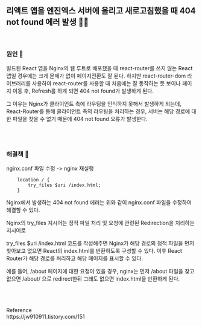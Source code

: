 ## 리액트 앱을 엔진엑스 서버에 올리고 새로고침했을 때 404 not found 에러 발생 😶‍🌫️

<br>

### 원인 👿

빌드된 React 앱을 Nginx의 웹 루트로 배포했을 때 react-router를 쓰지 않는 React 앱일 경우에는 크게 문제가 없이 페이지전환도 잘 된다. 하지만 react-router-dom 라이브러리를 사용하여 react-router를 사용할 때 처음에는 잘 동작하는 듯 보이나 페이지 이동 후, Refresh를 하게 되면 404 not found가 발생하게 된다.

그 이유는 Nginx가 클라이언트 측에 라우팅을 인식하지 못해서 발생하게 되는데, React-Router를 통해 클라이언트 측의 라우팅을 처리하는 경우, 서버는 해당 경로에 대한 파일을 찾을 수 없기 때문에 404 not found 오류가 발생한다.

<br/><br/>

### 해결책 🥸

nginx.conf 파일 수정 -> nginx 재실행

```
    location / {
        try_files $uri /index.html;
    }
```

Nginx에서 발생하는 404 not found 에러는 위와 같이 nginx.conf 파일을 수정하여 해결할 수 있다.

Nginx의 try_files 지시어는 정적 파일 처리 및 요청에 관련된 Redirection을 처리하는 지시어로

try_files $uri /index.html 코드를 작성해주면 Nginx가 해당 경로의 정적 파일을 먼저 찾아보고 없으면 React의 index.html를 반환하도록 구성할 수 있다. 이후 React Router가 해당 경로를 처리하고 해당 페이지를 표시할 수 있다.

예를 들어, /about 페이지에 대한 요청이 있을 경우, nginx는 먼저 /about 파일을 찾고 없으면 /about/ 으로 redirect한뒤 그래도 없으면 index.html을 반환하게 된다.

<br/>
<br/>
<br/>
Reference<br>
https://jw910911.tistory.com/151
